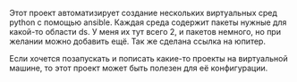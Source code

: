 Этот проект автоматизирует создание нескольких виртуальных сред python с помощью ansible. 
Каждая среда содержит пакеты нужные для какой-то области ds.
У меня их тут всего 2, и пакетов немного, но при желании можно добавить ещё.
Так же сделана ссылка на юпитер.

Если хочется позапускать и пописать какие-то проекты на виртуальной машине, то этот
проект может быть полезен для её конфигурации.
